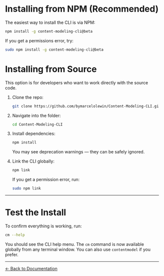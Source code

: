 # Installing from NPM (Recommended)

The easiest way to install the CLI is via NPM:

```bash
npm install -g content-modeling-cli@beta
```

If you get a permissions error, try:

```bash
sudo npm install -g content-modeling-cli@beta
```

# Installing from Source

This option is for developers who want to work directly with the source code.

1. Clone the repo:

    ```bash
    git clone https://github.com/bymarcelolewin/Content-Modeling-CLI.git
    ```

2. Navigate into the folder:

    ```bash
    cd Content-Modeling-CLI
    ```

3. Install dependencies:

    ```bash
    npm install
    ```

    You may see deprecation warnings — they can be safely ignored.

4. Link the CLI globally:

    ```bash
    npm link
    ```

    If you get a permission error, run:

    ```bash
    sudo npm link
    ```

---

# Test the Install

To confirm everything is working, run:

```bash
cm --help
```

You should see the CLI help menu. The `cm` command is now available globally from any terminal window. You can also use `contentmodel` if you prefer.

---
[<- Back to Documentation](./README.md)